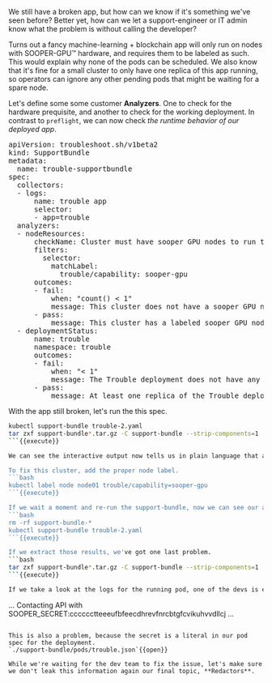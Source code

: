 We still have a broken app, but how can we know if it's something we've seen before?
Better yet, how can we let a support-engineer or IT admin know what the problem is without calling the developer?

Turns out a fancy machine-learning + blockchain app will only run on nodes with SOOPER-GPU™ hardware, and requires them to be labeled as such.
This would explain why none of the pods can be scheduled.
We also know that it's fine for a small cluster to only have one replica of this app running, so operators can ignore any other pending pods that might be waiting for a spare node.

Let's define some some customer **Analyzers**. 
One to check for the hardware prequisite, and another to check for the working deployment.
In contrast to `preflight`, we can now check _the runtime behavior of our deployed app_.

<pre class="file" data-filename="trouble-2.yaml" data-target="replace">apiVersion: troubleshoot.sh/v1beta2
kind: SupportBundle
metadata:
  name: trouble-supportbundle
spec:
  collectors: 
  - logs:
      name: trouble app
      selector:
      - app=trouble
  analyzers:
  - nodeResources:
      checkName: Cluster must have sooper GPU nodes to run the trouble app
      filters:
        selector:
          matchLabel: 
            trouble/capability: sooper-gpu
      outcomes:
      - fail:
          when: "count() < 1"
          message: This cluster does not have a sooper GPU node and/or node-label.
      - pass:
          message: This cluster has a labeled sooper GPU node.
  - deploymentStatus:
      name: trouble
      namespace: trouble
      outcomes:
      - fail:
          when: "< 1"
          message: The Trouble deployment does not have any ready replicas.
      - pass:
          message: At least one replica of the Trouble deployment is ready.
</pre>

With the app still broken, let's run the this spec.

```bash
kubectl support-bundle trouble-2.yaml
tar zxf support-bundle*.tar.gz -C support-bundle --strip-components=1
```{{execute}}

We can see the interactive output now tells us in plain language that are app won't run without the proper node labels.

To fix this cluster, add the proper node label.
```bash
kubectl label node node01 trouble/capability=sooper-gpu
```{{execute}}

If we wait a moment and re-run the support-bundle, now we can see our app is running as expected, even with only 1/2 replicas `Running`.
```bash
rm -rf support-bundle-*
kubectl support-bundle trouble-2.yaml
```{{execute}}

If we extract those results, we've got one last problem. 
```bash
tar zxf support-bundle*.tar.gz -C support-bundle --strip-components=1
```{{execute}}

If we take a look at the logs for the running pod, one of the devs is echoing our API secret in the logs (see `./suppport-bundle/trouble-app/<pod id>.log`)!
```
...
Contacting API with SOOPER_SECRET:cccccctteeeufbfeecdhrevfnrcbtgfcvikuhvvdllcj
...
```

This is also a problem, because the secret is a literal in our pod spec for the deployment.
`./support-bundle/pods/trouble.json`{{open}}

While we're waiting for the dev team to fix the issue, let's make sure we don't leak this information again our final topic, **Redactors**.
